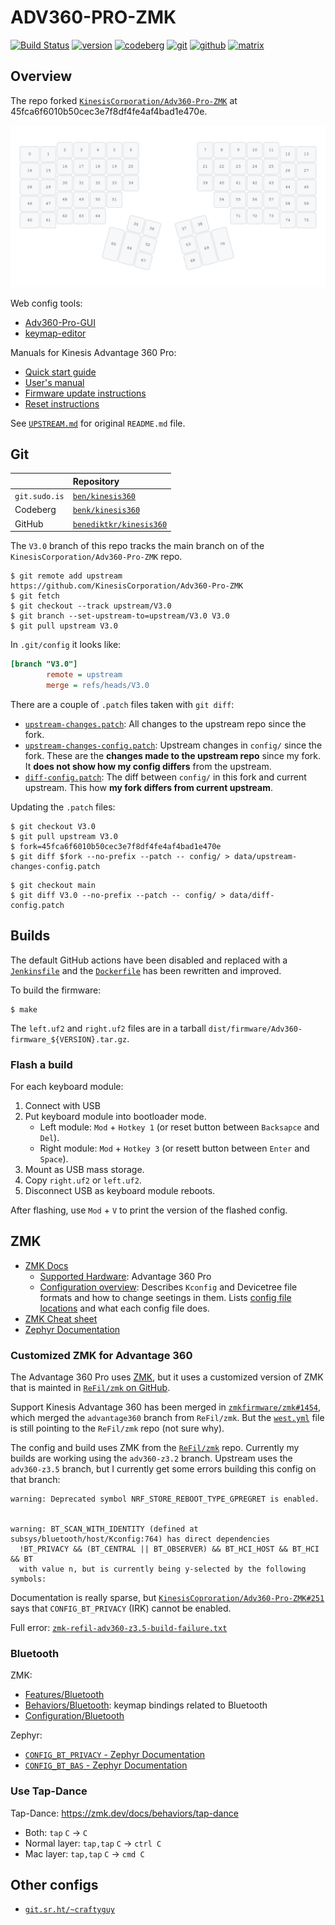 # ADV360-PRO-ZMK

[![Build Status](https://jenkins.sudo.is/buildStatus/icon?job=ben%2Fkinesis360%2Fmain&style=flat-square)](https://jenkins.sudo.is/job/ben/job/kinesis360/job/main/)
[![version](https://jenkins.sudo.is/buildStatus/icon?job=ben%2Fkinesis360%2Fmain&style=flat-square&status=%24%7Bdescription%7D&subject=version&build=lastStable&color=blue)](https://git.sudo.is/ben/kinesis360/packages)
[![codeberg](https://www.sudo.is/readmes/codeberg.svg)](https://codeberg.org/benk/kinesis360)
[![git](https://www.sudo.is/readmes/git.sudo.is-ben.svg)](https://git.sudo.is/ben/kinesis360)
[![github](https://www.sudo.is/readmes/github-benediktkr.svg)](https://github.com/benediktkr/kinesis360)
[![matrix](https://www.sudo.is/readmes/matrix-ben-sudo.is.svg)](https://matrix.to/#/@ben:sudo.is)

## Overview

The repo forked [`KinesisCorporation/Adv360-Pro-ZMK`](https://github.com/KinesisCorporation/Adv360-Pro-ZMK)
at 45fca6f6010b50cec3e7f8df4fe4af4bad1e470e.

![The key positions on the Advantage 360](assets/key-positions.png)

Web config tools:
- [Adv360-Pro-GUI](https://kinesiscorporation.github.io/Adv360-Pro-GUI)
- [keymap-editor](https://nickcoutsos.github.io/keymap-editor/)

Manuals for Kinesis Advantage 360 Pro:

- [Quick start guide](manuals/Advantage360-Professional-QSG-v11-21-23_for-Web.pdf)
- [User's manual](manuals/Advantage360-ZMK-KB360-PRO-Users-Manual-v12-11-23.pdf)
- [Firmware update instructions](manuals/Advantage360-Professional-Firmware-Update-Instructions-11.22.23-KB360-PRO-GBR.pdf)
- [Reset instructions](manuals/Advantage360-Professional-Settings-Reset-Instructions-11.22.23-KB360-PRO-GBR.pdf)

See [`UPSTREAM.md`](UPSTREAM.md) for original `README.md` file.

## Git

|               | Repository
|:--------------|:---------------
| `git.sudo.is` | [`ben/kinesis360`](https://git.sudo.is/ben/kinesis360)
| Codeberg      | [`benk/kinesis360`](https://codeberg.org/benk/kinesis360)
| GitHub        | [`benediktkr/kinesis360`](https://github.com/benediktkr/kinesis360)


The `V3.0` branch of this repo tracks the main branch on of the `KinesisCorporation/Adv360-Pro-ZMK` repo.

```console
$ git remote add upstream https://github.com/KinesisCorporation/Adv360-Pro-ZMK
$ git fetch
$ git checkout --track upstream/V3.0
$ git branch --set-upstream-to=upstream/V3.0 V3.0
$ git pull upstream V3.0
```

In `.git/config` it looks like:

```ini
[branch "V3.0"]
        remote = upstream
        merge = refs/heads/V3.0
```

There are a couple of `.patch` files taken with `git diff`:

- [`upstream-changes.patch`](data/upstream-changes.patch): All changes to the upstream repo
  since the fork.
- [`upstream-changes-config.patch`](data/upstream-changes-config.patch): Upstream changes
  in `config/` since the fork. These are the **changes made to the upstream repo** since
  my fork. It **does not show how my config differs** from the upstream.
- [`diff-config.patch`](data/diff-config.patch): The diff between `config/` in this fork and
  current upstream. This how **my fork differs from current upstream**.


Updating the `.patch` files:

```console
$ git checkout V3.0
$ git pull upstream V3.0
$ fork=45fca6f6010b50cec3e7f8df4fe4af4bad1e470e
$ git diff $fork --no-prefix --patch -- config/ > data/upstream-changes-config.patch
```

```console
$ git checkout main
$ git diff V3.0 --no-prefix --patch -- config/ > data/diff-config.patch
```

## Builds

The default GitHub actions have been disabled and replaced with a [`Jenkinsfile`](Jenkinsfile)
and the [`Dockerfile`](Dockerfile) has been rewritten and improved.

To build the firmware:

```console
$ make
```

The `left.uf2` and `right.uf2` files are in a tarball `dist/firmware/Adv360-firmware_${VERSION}.tar.gz`.

### Flash a build

For each keyboard module:

1. Connect with USB
2. Put keyboard module into bootloader mode.
   - Left module: `Mod` + `Hotkey 1` (or reset button between `Backsapce` and `Del`).
   - Right module: `Mod` + `Hotkey 3` (or resett button between `Enter` and `Space`).
3. Mount as USB mass storage.
4. Copy `right.uf2` or `left.uf2`.
5. Disconnect USB as keyboard module reboots.

After flashing, use `Mod` + `V` to print the version of the flashed config.

## ZMK

- [ZMK Docs](https://www.zmk.dev/docs/)
  - [Supported Hardware](https://zmk.dev/docs/hardware#onboard): Advantage 360 Pro
  - [Configuration overview](https://zmk.dev/docs/config): Describes `Kconfig` and Devicetree file
    formats and how to change seetings in them. Lists [config file locations](https://zmk.dev/docs/config#config-file-locations)
    and what each config file does.
- [ZMK Cheat sheet](https://peccu.github.io/zmk-cheat-sheet/)
- [Zephyr Documentation](https://docs.zephyrproject.org/)

### Customized ZMK for Advantage 360

The Advantage 360 Pro uses [ZMK](https://www.zmk.dev), but it uses a customized version of ZMK that
is mainted in [`ReFil/zmk` on GitHub](https://github.com/ReFil/zmk/tree/adv360-z3.5).

Support Kinesis Advantage 360 has been merged in [`zmkfirmware/zmk#1454`](https://github.com/zmkfirmware/zmk/pull/1454),
which merged the `advantage360` branch from `ReFil/zmk`. But the [`west.yml`](config/west.yml) file
is still pointing to the `ReFil/zmk` repo (not sure why).

The config and build uses ZMK from the [`ReFil/zmk`](https://github.com/ReFil/zmk) repo. Currently
my builds are working using the `adv360-z3.2` branch. Upstream uses the `adv360-z3.5` branch, but
I currently get some errors building this config on that branch:

```text
warning: Deprecated symbol NRF_STORE_REBOOT_TYPE_GPREGRET is enabled.


warning: BT_SCAN_WITH_IDENTITY (defined at subsys/bluetooth/host/Kconfig:764) has direct dependencies
  !BT_PRIVACY && (BT_CENTRAL || BT_OBSERVER) && BT_HCI_HOST && BT_HCI && BT
  with value n, but is currently being y-selected by the following symbols:
```

Documentation is really sparse, but [`KinesisCoproration/Adv360-Pro-ZMK#251`](https://github.com/KinesisCorporation/Adv360-Pro-ZMK/issues/251)
says that `CONFIG_BT_PRIVACY` (IRK) cannot be enabled.

Full error: [`zmk-refil-adv360-z3.5-build-failure.txt`](data/zmk-refil-adv360-z3.5-build-failure.txt)

### Bluetooth

ZMK:
- [Features/Bluetooth](https://zmk.dev/docs/features/bluetooth)
- [Behaviors/Bluetooth](https://zmk.dev/docs/behaviors/bluetooth): keymap bindings related to Bluetooth
- [Configuration/Bluetooth](https://zmk.dev/docs/config/bluetooth)

Zephyr:
- [`CONFIG_BT_PRIVACY` - Zephyr Documentation](https://docs.zephyrproject.org/latest/kconfig.html#CONFIG_BT_PRIVACY)
- [`CONFIG_BT_BAS` - Zephyr Documentation](https://docs.zephyrproject.org/latest/kconfig.html#CONFIG_BT_BAS)

### Use Tap-Dance

Tap-Dance: https://zmk.dev/docs/behaviors/tap-dance

 * Both:         `tap` `C`     -> `C`
 * Normal layer: `tap,tap` `C` -> `ctrl C`
 * Mac layer:    `tap,tap` `C` -> `cmd C`

## Other configs

- [`git.sr.ht/~craftyguy`](https://git.sr.ht/~craftyguy/Adv360-Pro-ZMK)

